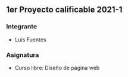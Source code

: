 ## 1er Proyecto calificable 2021-1

### Integrante

- Luis Fuentes

### Asignatura

- Curso libre: Diseño de página web
